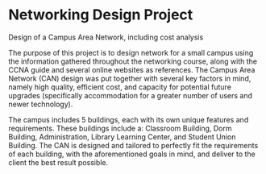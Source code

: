 # Networking Design Project
Design of a Campus Area Network, including cost analysis

The purpose of this project is to design network for a small campus using the information gathered throughout the networking course, along with the CCNA guide and several online websites as references. The Campus Area Network (CAN) design was put together with several key factors in mind, namely high quality, efficient cost, and capacity for potential future upgrades (specifically accommodation for a greater number of users and newer technology).

The campus includes 5 buildings, each with its own unique features and requirements. These buildings include a: Classroom Building, Dorm Building, Administration, Library Learning Center, and Student Union Building. The CAN is designed and tailored to perfectly fit the requirements of each building, with the aforementioned goals in mind, and deliver to the client the best result possible.
